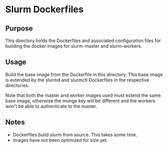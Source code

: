 # Slurm Dockerfiles

## Purpose

This directory holds the Dockerfiles and associated configuration files for building the docker images for slurm-master and slurm-workers.

## Usage

Build the base image from the Dockerfile in this directory. This base image is extended by the slurmd and slurmctl Dockerfiles in the respective directories.

Note that both the master and worker images used must extend the same base image, otherwise the munge key will be different and the workers won't be able to authenticate to the master.

## Notes

* Dockerfiles build slurm from source. This takes some time.
* Images have not been optimized for size yet.